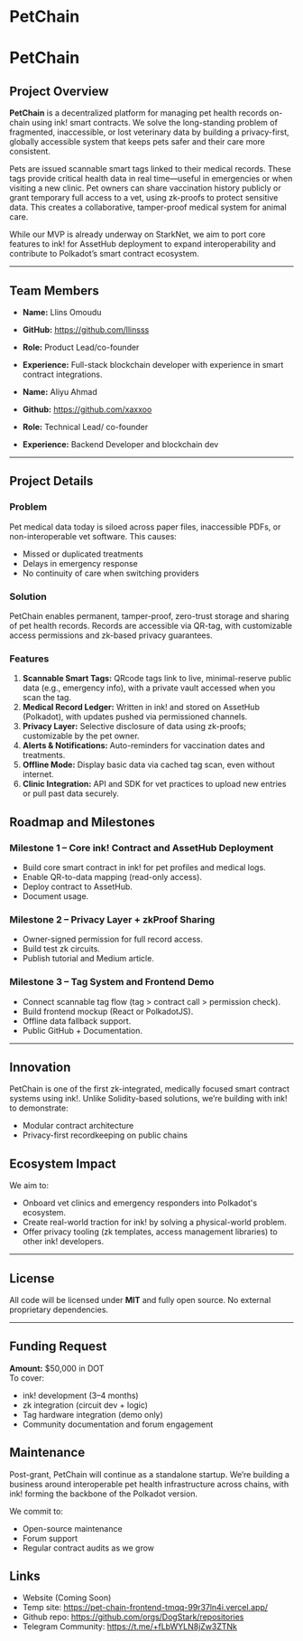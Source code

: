 # PetChain

# PetChain

## Project Overview

**PetChain** is a decentralized platform for managing pet health records on-chain using ink! smart contracts. We solve the long-standing problem of fragmented, inaccessible, or lost veterinary data by building a privacy-first, globally accessible system that keeps pets safer and their care more consistent.

Pets are issued scannable smart tags linked to their medical records. These tags provide critical health data in real time—useful in emergencies or when visiting a new clinic. Pet owners can share vaccination history publicly or grant temporary full access to a vet, using zk-proofs to protect sensitive data. This creates a collaborative, tamper-proof medical system for animal care.

While our MVP is already underway on StarkNet, we aim to port core features to ink! for AssetHub deployment to expand interoperability and contribute to Polkadot’s smart contract ecosystem.

---

## Team Members

- **Name:** Llins Omoudu 
- **GitHub:** https://github.com/llinsss
- **Role:** Product Lead/co-founder 
- **Experience:** Full-stack blockchain developer with experience in smart contract integrations.

-  **Name:** Aliyu Ahmad
- **Github:** https://github.com/xaxxoo
- **Role:** Technical Lead/ co-founder
- **Experience:** Backend Developer and blockchain dev

---

## Project Details

### Problem

Pet medical data today is siloed across paper files, inaccessible PDFs, or non-interoperable vet software. 
This causes:
- Missed or duplicated treatments
- Delays in emergency response
- No continuity of care when switching providers

### Solution

PetChain enables permanent, tamper-proof, zero-trust storage and sharing of pet health records. Records are accessible via QR-tag, with customizable access permissions and zk-based privacy guarantees.

### Features

1. **Scannable Smart Tags:** QRcode tags link to live, minimal-reserve public data (e.g., emergency info), with a private vault accessed when you scan the tag.
2. **Medical Record Ledger:** Written in ink! and stored on AssetHub (Polkadot), with updates pushed via permissioned channels.
3. **Privacy Layer:** Selective disclosure of data using zk-proofs; customizable by the pet owner.
4. **Alerts & Notifications:** Auto-reminders for vaccination dates and treatments.
5. **Offline Mode:** Display basic data via cached tag scan, even without internet.
6. **Clinic Integration:** API and SDK for vet practices to upload new entries or pull past data securely.

## Roadmap and Milestones

### Milestone 1 – Core ink! Contract and AssetHub Deployment
- Build core smart contract in ink! for pet profiles and medical logs.
- Enable QR-to-data mapping (read-only access).
- Deploy contract to AssetHub.
- Document usage.

### Milestone 2 – Privacy Layer + zkProof Sharing
- Owner-signed permission for full record access.
- Build test zk circuits.
- Publish tutorial and Medium article.

### Milestone 3 – Tag System and Frontend Demo
- Connect scannable tag flow (tag > contract call > permission check).
- Build frontend mockup (React or PolkadotJS).
- Offline data fallback support.
- Public GitHub + Documentation.

---

## Innovation

PetChain is one of the first zk-integrated, medically focused smart contract systems using ink!. Unlike Solidity-based solutions, we’re building with ink! to demonstrate:
- Modular contract architecture
- Privacy-first recordkeeping on public chains

## Ecosystem Impact

We aim to:
- Onboard vet clinics and emergency responders into Polkadot's ecosystem.
- Create real-world traction for ink! by solving a physical-world problem.
- Offer privacy tooling (zk templates, access management libraries) to other ink! developers.

---

## License

All code will be licensed under **MIT** and fully open source. No external proprietary dependencies.

---

## Funding Request

**Amount:** $50,000 in DOT  
To cover:
- ink! development (3–4 months)
- zk integration (circuit dev + logic)
- Tag hardware integration (demo only)
- Community documentation and forum engagement

## Maintenance

Post-grant, PetChain will continue as a standalone startup. We’re building a business around interoperable pet health infrastructure across chains, with ink! forming the backbone of the Polkadot version.

We commit to:
- Open-source maintenance
- Forum support
- Regular contract audits as we grow

## Links

- Website (Coming Soon)
- Temp site:  https://pet-chain-frontend-tmqq-99r37ln4i.vercel.app/
- Github repo: https://github.com/orgs/DogStark/repositories
- Telegram Community: https://t.me/+fLbWYLN8jZw3ZTNk




